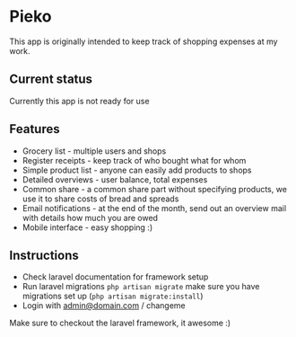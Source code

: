 # Pieko

This app is originally intended to keep track of shopping expenses at my work.

## Current status
Currently this app is not ready for use

## Features
* Grocery list - multiple users and shops
* Register receipts - keep track of who bought what for whom
* Simple product list - anyone can easily add products to shops
* Detailed overviews - user balance, total expenses
* Common share - a common share part without specifying products, we use it to share costs of bread and spreads
* Email notifications - at the end of the month, send out an overview mail with details how much you are owed
* Mobile interface - easy shopping :)

## Instructions
* Check laravel documentation for framework setup
* Run laravel migrations ```php artisan migrate``` make sure you have migrations set up (```php artisan migrate:install```)
* Login with admin@domain.com / changeme

Make sure to checkout the laravel framework, it awesome :)